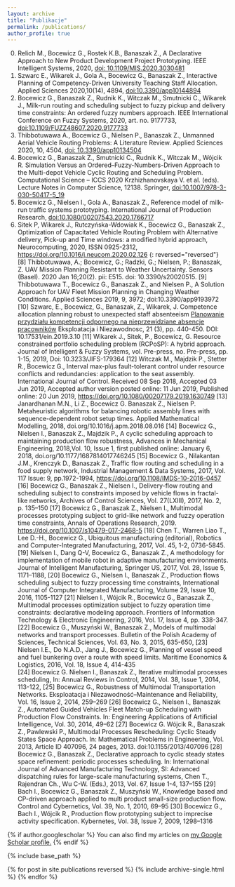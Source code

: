 ```yaml
---
layout: archive
title: "Publikacje"
permalink: /publications/
author_profile: true
---
```


0.	Relich M., Bocewicz G., Rostek K.B., Banaszak Z., A Declarative Approach to New Product Development Project Prototyping. IEEE Intelligent Systems, 2020, [doi: 10.1109/MIS.2020.3030481](https://www.computer.org/csdl/magazine/ex/5555/01/09222470/1nTrR5ybDeo)
0.	Szwarc E., Wikarek J., Gola A., Bocewicz G., Banaszak Z., Interactive Planning of Competency-Driven University Teaching Staff Allocation. Applied Sciences 2020,10(14), 4894, [doi:10.3390/app10144894](https://www.mdpi.com/2076-3417/10/14/4894)
0.	Bocewicz G., Banaszak Z., Rudnik K., Witczak M., Smutnicki C., Wikarek J., Milk-run routing and scheduling subject to fuzzy pickup and delivery time constraints: An ordered fuzzy numbers approach. IEEE International Conference on Fuzzy Systems, 2020, art. no. 9177733, [doi:10.1109/FUZZ48607.2020.9177733](https://ieeexplore.ieee.org/document/9177733)
0.	Thibbotuwawa A., Bocewicz G., Nielsen P., Banaszak Z., Unmanned Aerial Vehicle Routing Problems: A Literature Review. Applied Sciences 2020, 10, 4504, [doi: 10.3390/app10134504](https://www.mdpi.com/2076-3417/10/13/4504)
0.	Bocewicz G., Banaszak Z., Smutnicki C., Rudnik K., Witczak M., Wójcik R. Simulation Versus an Ordered–Fuzzy-Numbers-Driven Approach to the Multi-depot Vehicle Cyclic Routing and Scheduling Problem.  Computational Science – ICCS 2020 Krzhizhanovskaya V. et al. (eds). Lecture Notes in Computer Science, 12138. Springer, [doi:10.1007/978-3-030-50417-5_19](https://link.springer.com/chapter/10.1007/978-3-030-50417-5_19)
0.	Bocewicz G., Nielsen I., Gola A., Banaszak Z., Reference model of milk-run traffic systems prototyping. International Journal of Production Research, [doi:10.1080/00207543.2020.1766717](https://www.tandfonline.com/doi/abs/10.1080/00207543.2020.1766717)
0.	Sitek P, Wikarek J., Rutczyńska-Wdowiak K., Bocewicz G., Banaszak Z., Optimization of Capacitated Vehicle Routing Problem with Alternative delivery, Pick-up and Time windows: a modified hybrid approach, Neurocomputing, 2020, ISSN 0925-2312, https://doi.org/10.1016/j.neucom.2020.02.126
{: reversed="reversed"}
[8]	Thibbotuwawa, A.; Bocewicz, G.; Radzki, G.; Nielsen, P.; Banaszak, Z. UAV Mission Planning Resistant to Weather Uncertainty. Sensors (Basel). 2020 Jan 16;20(2). pii: E515. doi: 10.3390/s20020515.
[9]	Thibbotuwawa T., Bocewicz G., Banaszak Z., and Nielsen P., A Solution Approach for UAV Fleet Mission Planning in Changing Weather Conditions. Applied Sciences 2019, 9, 3972; doi:10.3390/app9193972
[10] Szwarc, E., Bocewicz, G., Banaszak, Z., Wikarek, J. Competence allocation planning robust to unexpected staff absenteeism [Planowanie przydziału kompetencji odpornego na nieprzewidziane absencje pracowników](2019) Eksploatacja i Niezawodnosc, 21 (3), pp. 440-450. DOI: 10.17531/ein.2019.3.10
[11] Wikarek J., Sitek, P., Bocewicz, G. Resource constrained portfolio scheduling problem (RCPoSP): A hybrid approach. Journal of Intelligent & Fuzzy Systems, vol. Pre-press, no. Pre-press, pp. 1-15, 2019, Doi: 10.3233/JIFS-179364
[12] Witczak M., Majdzik P., Stetter R., Bocewicz G., Interval max-plus fault-tolerant control under resource conflicts and redundancies: application to the seat assembly. International Journal of Control.  Received 08 Sep 2018, Accepted 03 Jun 2019, Accepted author version posted online: 11 Jun 2019, Published online: 20 Jun 2019, https://doi.org/10.1080/00207179.2019.1630749
[13] Janardhanan M.N., Li Z., Bocewicz G. Banaszak Z., Nielsen P. Metaheuristic algorithms for balancing robotic assembly lines with sequence-dependent robot setup times. Applied Mathematical Modelling, 2018, doi.org/10.1016/j.apm.2018.08.016
[14] Bocewicz G., Nielsen I., Banaszak Z., Majdzik P.,  A cyclic scheduling approach to maintaining production flow robustness, Advances in Mechanical Engineering, 2018,Vol. 10, Issue 1, first published online: January 6, 2018, doi.org/10.1177/1687814017746245
[15] Bocewicz G., Nilakantan J.M., Krenczyk D., Banaszak Z., Traffic flow routing and scheduling in a food supply network, Industrial Management & Data Systems, 2017, Vol. 117 Issue: 9, pp.1972-1994, https://doi.org/10.1108/IMDS-10-2016-0457
[16] Bocewicz G., Banaszak Z.,  Nielsen I., Delivery-flow routing and scheduling subject to constraints imposed by vehicle flows in fractal-like networks, Archives of Control Sciences, Vol. 27(LXIII), 2017, No. 2, p. 135–150
[17] Bocewicz G., Banaszak Z.,  Nielsen I., Multimodal processes prototyping subject to grid-like network and fuzzy operation time constraints, Annals of Operations Research, 2019. https://doi.org/10.1007/s10479-017-2468-5
[18] Chen T., Warren Liao T., Lee D.-H., Bocewicz G., Ubiquitous manufacturing (editorial), Robotics and Computer-Integrated Manufacturing, 2017, Vol. 45, 1-2, 0736-5845. 
[19] Nielsen I., Dang Q-V, Bocewicz G., Banaszak Z., A methodology for implementation of mobile robot in adaptive manufacturing environments. Journal of Intelligent Manufacturing, Springer US, 2017, Vol. 28, Issue 5, 1171–1188, 
[20] Bocewicz G., Nielsen I., Banaszak Z.,  Production flows scheduling subject to fuzzy processing time constraints, International Journal of Computer Integrated Manufacturing, Volume 29, Issue 10,  2016, 1105-1127
[21] Nielsen I., Wójcik R., Bocewicz G., Banaszak Z., Multimodal processes optimization subject to fuzzy operation time constraints: declarative modeling approach. Frontiers of Information Technology & Electronic Engineering, 2016, Vol. 17, Issue 4, pp. 338-347. 
[22] Bocewicz G., Muszyński W., Banaszak Z., Models of multimodal networks and transport processes. Bulletin of the Polish Academy of Sciences, Technical Sciences, Vol. 63, No. 3, 2015, 635-650, 
[23] Nielsen I.E., Do N.A.D., Jang J., Bocewicz G., Planning of vessel speed and fuel bunkering over a route with speed limits. Maritime Economics & Logistics, 2016,  Vol. 18, Issue 4,  414-435   
[24] Bocewicz G. Nielsen I., Banaszak Z., Iterative multimodal processes scheduling, In: Annual Reviews in Control, 2014, Vol. 38, Issue 1, 2014, 113-122,
[25]  Bocewicz G., Robustness of Multimodal Transportation Networks. Eksploatacja i Niezawodność–Maintenance and Reliability, Vol. 16, Issue 2, 2014, 259–269 
[26] Bocewicz G., Nielsen I., Banaszak Z., Automated Guided Vehicles Fleet Match-up Scheduling with Production Flow Constraints. In: Engineering Applications of Artificial Intelligence, Vol. 30, 2014, 49–62 
[27] Bocewicz G. Wójcik R., Banaszak Z., Pawlewski P., Multimodal Processes Rescheduling: Cyclic Steady States Space Approach. In: Mathematical Problems in Engineering, Vol. 2013, Article ID 407096, 24 pages, 2013. doi:10.1155/2013/407096 
[28] Bocewicz G., Banaszak Z., Declarative approach to cyclic steady states space refinement: periodic processes scheduling. In: International Journal of Advanced Manufacturing Technology, SI: Advanced dispatching rules for large-scale manufacturing systems, Chen T., Rajendran Ch., Wu C-W. (Eds.), 2013, Vol. 67, Issue 1-4, 137–155 
[29] Bach I., Bocewicz G., Banaszak Z., Muszyński W., Knowledge based and CP-driven approach applied to multi product small-size production flow. Control and Cybernetics, Vol. 39, No. 1, 2010, 69–95 
[30] Bocewicz G., Bach I., Wójcik R., Production flow prototyping subject to imprecise activity specification. Kybernetes, Vol. 38, Issue 7, 2009, 1298–1316 


{% if author.googlescholar %}
  You can also find my articles on <u><a href="{{author.googlescholar}}">my Google Scholar profile</a>.</u>
{% endif %}

{% include base_path %}

{% for post in site.publications reversed %}
  {% include archive-single.html %}
{% endfor %}
